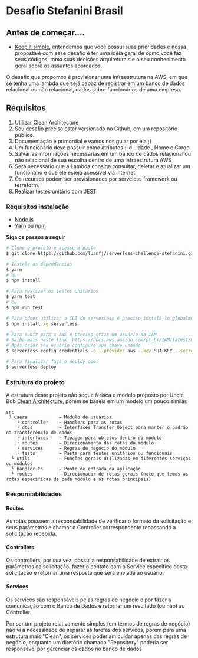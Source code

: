 # Desafio Stefanini Brasil

## Antes de começar....

- [Keep it simple](https://pt.wikipedia.org/wiki/Princ%C3%ADpio_KISS), entendemos que você possui suas prioridades e nossa proposta é com esse desafio é ter uma idéia geral de como você faz seus códigos, toma suas decisões arquiteturais e o seu conhecimento geral sobre os assuntos abordados.

O desafio que propomos é provisionar uma infraestrutura na AWS, em que se tenha uma lambda que sejá capaz de registrar em um banco de dados relacional ou não relacional, dados sobre funcionários de uma empresa.

## Requisitos
 1. Utilizar Clean Architecture
 2. Seu desafio precisa estar versionado no Github, em um repositório público.
 3. Documentação é primordial e vamos nos guiar por ela ;)
 4. Um funcionário deve possuir como atributos : Id , Idade , Nome e Cargo<br/>
 5. Salvar as informações necessárias em um banco de dados relacional ou não relacional de sua escolha dentro de uma infraestrutura AWS<br/>
 6. Será necessário que a Lambda consiga consultar, deletar e atualizar um funcionário e que ele esteja acessível via internet.<br/>
 7. Os recursos podem ser provisionados por serveless framework ou terraform.
 8. Realizar testes unitário com JEST.

 ### Requisitos instalação

- [Node.js](https://nodejs.org/en/)
- [Yarn](https://classic.yarnpkg.com/) ou [npm](https://www.npmjs.com/)

**Siga os passos a seguir**

```bash
# Clone o projeto e acesse a pasta
$ git clone https://github.com/luanfj/serverless-challenge-stefanini.git && cd serverless-challenge-stefanini

# Instale as dependências
$ yarn
# ou
$ npm install

# Para realizar os testes unitários
$ yarn test
# ou
$ npm run test

# Para pdoer utilizar a CLI do serverless é preciso instalá-lo globalmente
$ npm install -g serverless

# Para subir para a AWS é preciso criar um usuário do IAM
# Saiba mais neste link: https://docs.aws.amazon.com/pt_br/IAM/latest/UserGuide/id_users_create.html#id_users_create_console
# Após criar seu usuário configure sua chave usando
$ serverless config credentials -o --provider aws --key SUA_KEY --secret SUA_SECRET_KEY

# Para finalizar faça o deploy com:
$ serverless deploy
```

### Estrutura do projeto

A estrutura deste projeto não segue à risca o modelo proposto por Uncle Bob [Clean Architecture](https://blog.cleancoder.com/uncle-bob/2012/08/13/the-clean-architecture.html), porém se baseia em um modelo um pouco similar.

```
src
 └ users            → Módulo de usuários
    └ controller    → Handlers para as rotas
    └ dtos          → Interfaces Transfer Object para manter o padrão na transferência de dados
    └ interfaces    → Tipagem para objetos dentro do módulo
    └ routes        → Direcionamento das rotas do módulo
    └ services      → Regras de negócio do módulo
    └ tests         → Pasta para testes unitários ou funcionais
  └ utils           → Funções gerais utilizadas em diferentes serviços ou módulos
  └ handler.ts      → Ponto de entrada da aplicação
  └ routes          → Direcionador de rotas gerais (note que temos as rotas específicas de cada módulo e as rotas principais)
```

### Responsabilidades

#### Routes

As rotas possuem a responsabilidade de verificar o formato da solicitação e seus parâmetros e chamar o Controller correspondente repassando a solicitação recebida.

#### Controllers

Os controllers, por sua vez, possui a responsabilidade de extrair os parâmetros da solicitação, fazer o contato com o Service específico desta solicitação e retornar uma resposta que será enviada ao usuário.

#### Services

Os services são responsáveis pelas regras de negócio e por fazer a comunicação com o Banco de Dados e retornar um resultado (ou não) ao Controller.

Por ser um projeto relativamente simples (em termos de regras de negócio) não vi a necessidade de separar as tarefas dos services, porém para uma estrutura mais "Clean", os services poderiam cuidar apenas das regras de negócio, enquanto um diretório chamado "Repository" poderia ser responsável por gerenciar os dados no banco de dados
